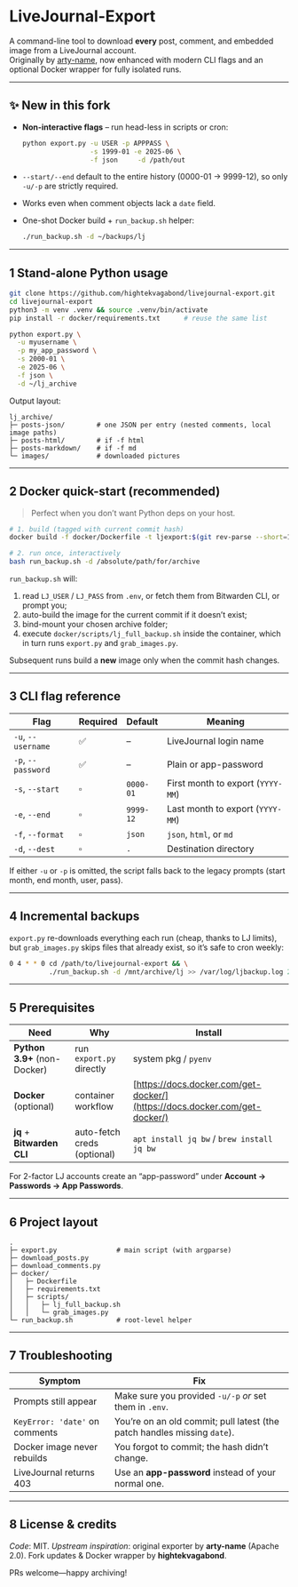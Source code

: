 # LiveJournal-Export

A command-line tool to download **every** post, comment, and embedded image
from a LiveJournal account.  
Originally by [arty-name](https://github.com/arty-name/livejournal-export),
now enhanced with modern CLI flags and an optional Docker wrapper for fully
isolated runs.

---

## ✨ New in this fork

* **Non-interactive flags** – run head-less in scripts or cron:
  ```bash
  python export.py -u USER -p APPPASS \
                   -s 1999-01 -e 2025-06 \
                   -f json     -d /path/out

* `--start/--end` default to the entire history (0000-01 → 9999-12),
  so only `-u/-p` are strictly required.
* Works even when comment objects lack a `date` field.
* One-shot Docker build + `run_backup.sh` helper:

  ```bash
  ./run_backup.sh -d ~/backups/lj
  ```

---

## 1  Stand-alone Python usage

```bash
git clone https://github.com/hightekvagabond/livejournal-export.git
cd livejournal-export
python3 -m venv .venv && source .venv/bin/activate
pip install -r docker/requirements.txt      # reuse the same list

python export.py \
  -u myusername \
  -p my_app_password \
  -s 2000-01 \
  -e 2025-06 \
  -f json \
  -d ~/lj_archive
```

Output layout:

```
lj_archive/
├─ posts-json/        # one JSON per entry (nested comments, local image paths)
├─ posts-html/        # if -f html
├─ posts-markdown/    # if -f md
└─ images/            # downloaded pictures
```

---

## 2  Docker quick-start (recommended)

> Perfect when you don’t want Python deps on your host.

```bash
# 1. build (tagged with current commit hash)
docker build -f docker/Dockerfile -t ljexport:$(git rev-parse --short=12 HEAD) .

# 2. run once, interactively
bash run_backup.sh -d /absolute/path/for/archive
```

`run_backup.sh` will:

1. read `LJ_USER` / `LJ_PASS` from `.env`, or fetch them from Bitwarden CLI,
   or prompt you;
2. auto-build the image for the current commit if it doesn’t exist;
3. bind-mount your chosen archive folder;
4. execute `docker/scripts/lj_full_backup.sh` inside the container, which in
   turn runs `export.py` and `grab_images.py`.

Subsequent runs build a **new** image only when the commit hash changes.

---

## 3  CLI flag reference

| Flag               | Required | Default   | Meaning                           |
| ------------------ | -------- | --------- | --------------------------------- |
| `-u`, `--username` | ✅        | –         | LiveJournal login name            |
| `-p`, `--password` | ✅        | –         | Plain or app-password             |
| `-s`, `--start`    | ▫️       | `0000-01` | First month to export (`YYYY-MM`) |
| `-e`, `--end`      | ▫️       | `9999-12` | Last month to export (`YYYY-MM`)  |
| `-f`, `--format`   | ▫️       | `json`    | `json`, `html`, or `md`           |
| `-d`, `--dest`     | ▫️       | `.`       | Destination directory             |

If either `-u` or `-p` is omitted, the script falls back to the legacy prompts
(start month, end month, user, pass).

---

## 4  Incremental backups

`export.py` re-downloads everything each run (cheap, thanks to LJ limits), but
`grab_images.py` skips files that already exist, so it’s safe to cron weekly:

```bash
0 4 * * 0 cd /path/to/livejournal-export && \
          ./run_backup.sh -d /mnt/archive/lj >> /var/log/ljbackup.log 2>&1
```

---

## 5  Prerequisites

| Need                         | Why                         | Install                                                                    |
| ---------------------------- | --------------------------- | -------------------------------------------------------------------------- |
| **Python 3.9+** (non-Docker) | run `export.py` directly    | system pkg / `pyenv`                                                       |
| **Docker** (optional)        | container workflow          | [https://docs.docker.com/get-docker/](https://docs.docker.com/get-docker/) |
| **jq** + **Bitwarden CLI**   | auto-fetch creds (optional) | `apt install jq bw` / `brew install jq bw`                                 |

For 2-factor LJ accounts create an “app-password” under **Account → Passwords → App Passwords**.

---

## 6  Project layout

```
.
├─ export.py               # main script (with argparse)
├─ download_posts.py
├─ download_comments.py
├─ docker/
│   ├─ Dockerfile
│   ├─ requirements.txt
│   ├─ scripts/
│   │   ├─ lj_full_backup.sh
│   │   └─ grab_images.py
└─ run_backup.sh           # root-level helper
```

---

## 7  Troubleshooting

| Symptom                        | Fix                                                                      |
| ------------------------------ | ------------------------------------------------------------------------ |
| Prompts still appear           | Make sure you provided `-u/-p` *or* set them in `.env`.                  |
| `KeyError: 'date'` on comments | You’re on an old commit; pull latest (the patch handles missing `date`). |
| Docker image never rebuilds    | You forgot to commit; the hash didn’t change.                            |
| LiveJournal returns 403        | Use an **app-password** instead of your normal one.                      |

---

## 8  License & credits

*Code*: MIT.
*Upstream inspiration*: original exporter by **arty-name** (Apache 2.0).
Fork updates & Docker wrapper by **hightekvagabond**.

PRs welcome—happy archiving!


